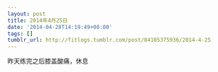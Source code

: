 ```yaml
---
layout: post
title: 2014年4月25日
date: '2014-04-28T14:19:49+08:00'
tags: []
tumblr_url: http://fitlogs.tumblr.com/post/84105375936/2014-4-25
---
```

昨天练完之后膝盖酸痛，休息
